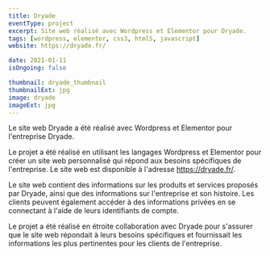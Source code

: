 ```yaml
---
title: Dryade
eventType: project
excerpt: Site web réalisé avec Wordpress et Elementor pour Dryade.
tags: [wordpress, elementor, css3, html5, javascript]
website: https://dryade.fr/

date: 2021-01-11
isOngoing: false

thumbnail: dryade_thumbnail
thumbnailExt: jpg
image: dryade
imageExt: jpg
---
```


Le site web Dryade a été réalisé avec Wordpress et Elementor pour l'entreprise Dryade.

Le projet a été réalisé en utilisant les langages Wordpress et Elementor pour créer un site web personnalisé qui répond aux besoins spécifiques de l'entreprise. Le site web est disponible à l'adresse https://dryade.fr/.

Le site web contient des informations sur les produits et services proposés par Dryade, ainsi que des informations sur l'entreprise et son histoire. Les clients peuvent également accéder à des informations privées en se connectant à l'aide de leurs identifiants de compte.

Le projet a été réalisé en étroite collaboration avec Dryade pour s'assurer que le site web répondait à leurs besoins spécifiques et fournissait les informations les plus pertinentes pour les clients de l'entreprise.

